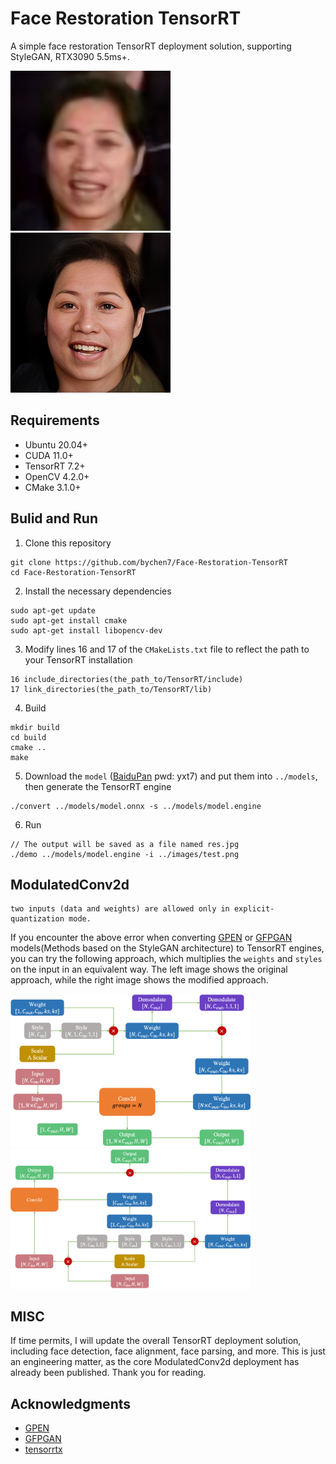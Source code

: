 # Face Restoration TensorRT

A simple face restoration TensorRT deployment solution, supporting StyleGAN, RTX3090 5.5ms+.

<img src="images/test.png" width="256px"/> <img src="images/res.jpg" width="256px"/>

## Requirements
- Ubuntu 20.04+
- CUDA 11.0+
- TensorRT 7.2+
- OpenCV 4.2.0+
- CMake 3.1.0+

## Bulid and Run
1. Clone this repository
```
git clone https://github.com/bychen7/Face-Restoration-TensorRT
cd Face-Restoration-TensorRT
```
2. Install the necessary dependencies
```
sudo apt-get update
sudo apt-get install cmake
sudo apt-get install libopencv-dev
```
3. Modify lines 16 and 17 of the `CMakeLists.txt` file to reflect the path to your TensorRT installation
```
16 include_directories(the_path_to/TensorRT/include)
17 link_directories(the_path_to/TensorRT/lib)
```
4. Build
```
mkdir build
cd build
cmake ..
make
```
5. Download the `model` ([BaiduPan](https://pan.baidu.com/s/19klcec1LlkWn_JspH82VPg) pwd: yxt7) and put them into `../models`, then generate the TensorRT engine 
```
./convert ../models/model.onnx -s ../models/model.engine
```
6. Run
```
// The output will be saved as a file named res.jpg
./demo ../models/model.engine -i ../images/test.png
```

## ModulatedConv2d

```
two inputs (data and weights) are allowed only in explicit-quantization mode.
```

If you encounter the above error when converting [GPEN](https://github.com/yangxy/GPEN) or [GFPGAN](https://github.com/TencentARC/GFPGAN) models(Methods based on the StyleGAN architecture) to TensorRT engines, you can try the following approach, which multiplies the `weights` and `styles` on the input in an equivalent way. The left image shows the original approach, while the right image shows the modified approach.

<img src="images/ModConv1.png" width="384px"/><span style="margin-right: 30px;"></span>
<img src="images/ModConv2.png" width="384px"/>

## MISC

If time permits, I will update the overall TensorRT deployment solution, including face detection, face alignment, face parsing, and more. This is just an engineering matter, as the core ModulatedConv2d deployment has already been published. Thank you for reading.

## Acknowledgments
- [GPEN](https://github.com/yangxy/GPEN)
- [GFPGAN](https://github.com/TencentARC/GFPGAN)
- [tensorrtx](https://github.com/wang-xinyu/tensorrtx)
